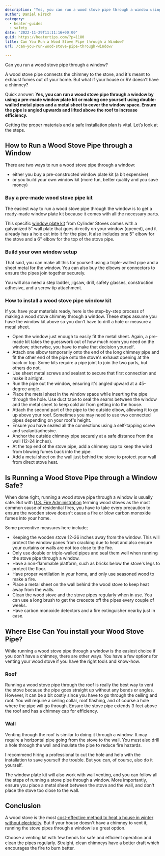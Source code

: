 ```yaml
---
description: "Yes, you can run a wood stove pipe through a window using double-walled metal pipes and a metal sheet to cover the window space."
author: Daniel Hirsch
category:
  - heater-guides
  - safety
date: "2022-11-29T11:11:16+00:00"
guid: https://heatertips.com/?p=1180
title: Can You Run a Wood Stove Pipe through a Window?
url: /can-you-run-wood-stove-pipe-through-window/

---
```

Can you run a wood stove pipe through a window?

A wood stove pipe connects the chimney to the stove, and it's meant to exhaust fumes out of your home. But what if your house or RV doesn't have a chimney?

Quick answer: **Yes, you can run a wood stove pipe through a window by using a pre-made window plate kit or making one yourself using double-walled metal pipes and a metal sheet to cover the window space. Ensure the pipe is angled upwards and lifted above the roof to increase efficiency.**

Getting the proper materials and a safe installation plan is vital. Let’s look at the steps.

## How to Run a Wood Stove Pipe through a Window

There are two ways to run a wood stove pipe through a window:

- either you buy a pre-constructed window plate kit (a bit expensive)
- or you build your own window kit (more fun, better quality and you save money)

### Buy a pre-made wood stove pipe kit

The easiest way to run a wood stove pipe through the window is to get a ready-made window plate kit because it comes with all the necessary parts.

This specific [window plate kit](https://www.cylinderstoves.com/window-plate-kit.html) from Cylinder Stoves comes with a galvanized 5" wall plate that goes directly on your window (opened), and it already has a hole cut into it for the pipe. It also includes one 5" elbow for the stove and a 6" elbow for the top of the stove pipe.

### Build your own window setup

That said, you can make all this for yourself using a triple-walled pipe and a sheet metal for the window. You can also buy the elbows or connectors to ensure the pipes join together securely.

You will also need a step ladder, jigsaw, drill, safety glasses, construction adhesive, and a screw tip attachment.

### How to install a wood stove pipe window kit

If you have your materials ready, here is the step-by-step process of making a wood stove chimney through a window. These steps assume you have the window kit above so you don't have to drill a hole or measure a metal sheet.

- Open the window just enough to easily fit the metal sheet. Again, a pre-made kit takes the guesswork out of how much room you need on the window; otherwise, you have to make that decision yourself.
- Attach one elbow temporarily onto the end of the long chimney pipe and fit the other end of the pipe onto the stove's exhaust opening at the back or top. Some kits require a pipe joint to join the two parts, but others do not.
- Use sheet metal screws and sealant to secure that first connection and make it airtight.
- Run the pipe out the window, ensuring it's angled upward at a 45-degree angle.
- Place the metal sheet in the window space while inserting the pipe through the hole. Use duct tape to seal the seams between the window and the metal sheet to keep cold air from getting into the house.
- Attach the second part of the pipe to the outside elbow, allowing it to go up above your roof. Sometimes you may need to use two connected pipes depending on your roof's height.
- Ensure you have sealed all the connections using a self-tapping screw and sealant/adhesive.
- Anchor the outside chimney pipe securely at a safe distance from the wall (12-24 inches).
- At the top end of the stove pipe, add a chimney cap to keep the wind from blowing fumes back into the pipe.
- Add a metal sheet on the wall just behind the stove to protect your wall from direct stove heat.

## Is Running a Wood Stove Pipe through a Window Safe?

When done right, running a wood stove pipe through a window is usually safe. But with [U.S. Fire Administration](https://www.epa.gov/sites/default/files/2016-02/documents/wood_smoke_awareness_kit.pdf) terming wood stoves as the most common cause of residential fires, you have to take every precaution to ensure the wooden stove doesn't cause a fire or blow carbon monoxide fumes into your home.

Some preventive measures here include;

- Keeping the wooden stove 12-36 inches away from the window. This will protect the window panes from cracking due to heat and also ensure your curtains or walls are not too close to the fire.
- Only use double or triple-walled pipes and seal them well when running the stove pipe through a window.
- Have a non-flammable platform, such as bricks below the stove's legs to protect the floor.
- Have proper ventilation in your home, and only use seasoned wood to make a fire.
- Place a metal sheet on the wall behind the wood stove to keep heat away from the walls.
- Clean the wood stove and the stove pipes regularly when in use. You can use a long brush to get the creosote off the pipes every couple of weeks.
- Have carbon monoxide detectors and a fire extinguisher nearby just in case.

## Where Else Can You install your Wood Stove Pipe?

While running a wood stove pipe through a window is the easiest choice if you don't have a chimney, there are other ways. You have a few options for venting your wood stove if you have the right tools and know-how.

### Roof

Running a wood stove pipe through the roof is really the best way to vent the stove because the pipe goes straight up without any bends or angles. However, it can be a bit costly since you have to go through the ceiling and roof. You will require a ceiling collar, roof flashing, and of course a hole where the pipe will go through. Ensure the stove pipe extends 3 feet above the roof and has a chimney cap for efficiency.

### Wall

Venting through the roof is similar to doing it through a window. It may require a horizontal pipe going from the stove to the wall. You must also drill a hole through the wall and insulate the pipe to reduce fire hazards.

I recommend hiring a professional to cut the hole and help with the installation to save yourself the trouble. But you can, of course, also do it yourself.

The window plate kit will also work with wall venting, and you can follow all the steps of running a stove pipe through a window. More importantly, ensure you place a metal sheet between the stove and the wall, and don't place the stove too close to the wall.

## Conclusion

A wood stove is the most [cost-effective method to heat a house in winter without electricity](/how-to-heat-room-without-electricity/). But if your house doesn't have a chimney to vent it, running the stove pipes through a window is a great option.

Choose a venting kit with few bends for safe and efficient operation and clean the pipes regularly. Straight, clean chimneys have a better draft which encourages the fire to burn better.

